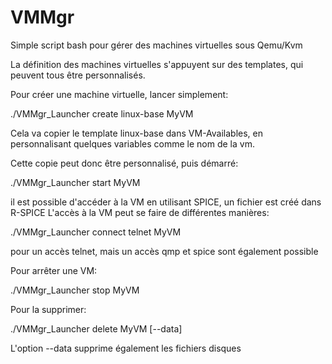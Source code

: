# VMMgr
Simple script bash pour gérer des machines virtuelles sous Qemu/Kvm

La définition des machines virtuelles s'appuyent sur des templates, qui peuvent tous être personnalisés.

Pour créer une machine virtuelle, lancer simplement:

./VMMgr_Launcher create linux-base MyVM

Cela va copier le template linux-base dans VM-Availables, en personnalisant quelques variables comme le nom de la vm.

Cette copie peut donc être personnalisé, puis démarré:

./VMMgr_Launcher start MyVM

il est possible d'accéder à la VM en utilisant SPICE, un fichier est créé dans R-SPICE
L'accès à la VM peut se faire de différentes manières:

./VMMgr_Launcher connect telnet MyVM

pour un accès telnet, mais un accès qmp et spice sont également possible

Pour arrêter une VM:

./VMMgr_Launcher stop MyVM

Pour la supprimer:

./VMMgr_Launcher delete MyVM [--data]

L'option --data supprime également les fichiers disques



